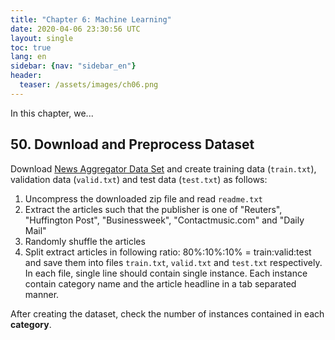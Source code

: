 ```yaml
---
title: "Chapter 6: Machine Learning"
date: 2020-04-06 23:30:56 UTC
layout: single
toc: true
lang: en
sidebar: {nav: "sidebar_en"}
header:
  teaser: /assets/images/ch06.png
---
```


In this chapter, we...

## 50. Download and Preprocess Dataset
Download [News Aggregator Data Set](https://archive.ics.uci.edu/ml/datasets/News+Aggregator) and create training data (`train.txt`), validation data (`valid.txt`) and test data (`test.txt`) as follows:

1. Uncompress the downloaded zip file and read `readme.txt`
2. Extract the articles such that the publisher is one of "Reuters", "Huffington Post", "Businessweek", "Contactmusic.com" and "Daily Mail"
3. Randomly shuffle the articles
4. Split extract articles in following ratio: 80%:10%:10% = train:valid:test and save them into files `train.txt`, `valid.txt` and `test.txt` respectively. In each file, single line should contain single instance. Each instance contain category name and the article headline in a tab separated manner.

After creating the dataset, check the number of instances contained in each **category**.